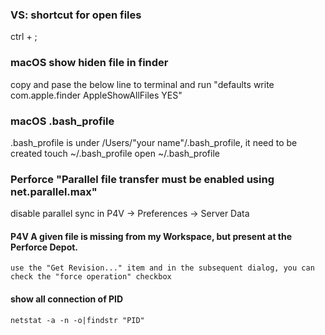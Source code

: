 ### VS: shortcut for open files
ctrl + ;

### macOS show hiden file in finder
copy and pase the below line to terminal and run
"defaults write com.apple.finder AppleShowAllFiles YES"

### macOS .bash_profile 
.bash_profile is under /Users/"your name"/.bash_profile, it need to be created
touch ~/.bash_profile
open ~/.bash_profile

### Perforce "Parallel file transfer must be enabled using net.parallel.max"
 disable parallel sync in P4V -> Preferences -> Server Data

#### P4V A given file is missing from my Workspace, but present at the Perforce Depot.  
    use the "Get Revision..." item and in the subsequent dialog, you can check the "force operation" checkbox
    
#### show all connection of PID
    netstat -a -n -o|findstr "PID"  
